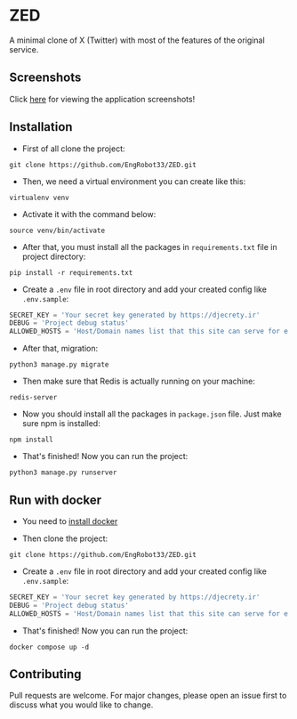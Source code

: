 # ZED

A minimal clone of X (Twitter) with most of the features of the original service.

## Screenshots

Click [here](https://github.com/EngRobot33/ZED/blob/master/Screenshots.md) for viewing the application screenshots!

## Installation

* First of all clone the project:
```
git clone https://github.com/EngRobot33/ZED.git
```
* Then, we need a virtual environment you can create like this:
```
virtualenv venv
```
* Activate it with the command below:
```
source venv/bin/activate
```
* After that, you must install all the packages in `requirements.txt` file in project directory:
```
pip install -r requirements.txt
```

* Create a `.env` file in root directory and add your created config like `.env.sample`:
```python
SECRET_KEY = 'Your secret key generated by https://djecrety.ir'
DEBUG = 'Project debug status'
ALLOWED_HOSTS = 'Host/Domain names list that this site can serve for e.g ['*'] allows all hosts'
```
* After that, migration:
```
python3 manage.py migrate
```
* Then make sure that Redis is actually running on your machine:
```
redis-server
```
* Now you should install all the packages in `package.json` file. Just make sure npm is installed:
```
npm install
```
* That's finished! Now you can run the project:
```
python3 manage.py runserver
```
## Run with docker
* You need to [install docker](https://docs.docker.com/get-docker/)
  
 
  

* Then clone the project:
```
git clone https://github.com/EngRobot33/ZED.git
```
* Create a `.env` file in root directory and add your created config like `.env.sample`:
```python
SECRET_KEY = 'Your secret key generated by https://djecrety.ir'
DEBUG = 'Project debug status'
ALLOWED_HOSTS = 'Host/Domain names list that this site can serve for e.g ['*'] allows all hosts'
```

* That's finished! Now you can run the project:
```
docker compose up -d 
```

## Contributing
Pull requests are welcome. For major changes, please open an issue first to discuss what you would like to change.
